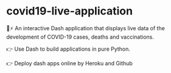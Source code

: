 # covid19-live-application
🤖⚡ An interactive Dash application that displays live data of the development of COVID-19 cases, deaths and vaccinations.

👉 Use Dash to build applications in pure Python.

👉 Deploy dash apps online by Heroku and Github

